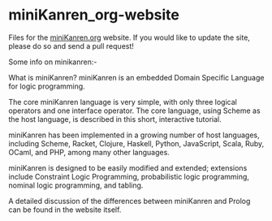 miniKanren_org-website
======================

Files for the [miniKanren.org][site] website.  If you would like to
update the site, please do so and send a pull request!

 [site]: http://miniKanren.org/


Some info on minikanren:-

What is miniKanren?
miniKanren is an embedded Domain Specific Language for logic programming.

The core miniKanren language is very simple, with only three logical operators and one interface operator.
The core language, using Scheme as the host language, is described in this short, interactive tutorial.

miniKanren has been implemented in a growing number of host languages, including Scheme, Racket, Clojure,
Haskell, Python, JavaScript, Scala, Ruby, OCaml, and PHP, among many other languages.

miniKanren is designed to be easily modified and extended; extensions include Constraint Logic Programming,
probabilistic logic programming, nominal logic programming, and tabling.

A detailed discussion of the differences between miniKanren and Prolog can be found in the website itself.
